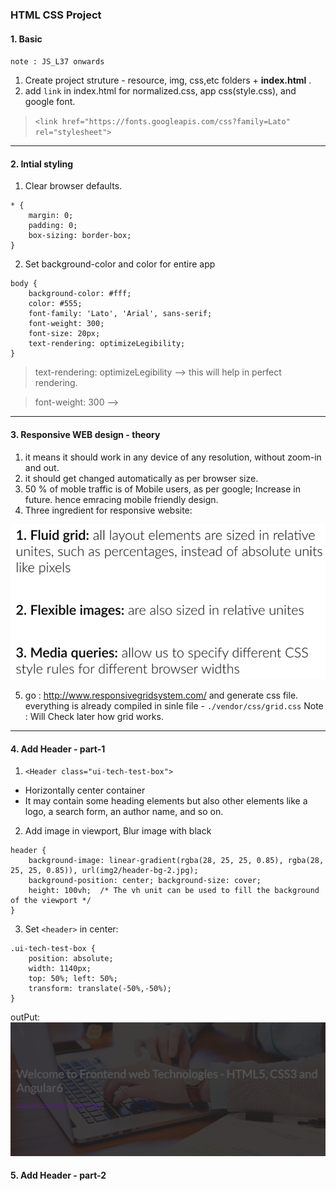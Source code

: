 ### HTML CSS Project

#### 1. Basic
 `note : JS_L37 onwards`
1. Create project struture - resource, img, css,etc folders + **index.html** .
2. add `link` in index.html for normalized.css, app css(style.css), and google font.

> `<link href="https://fonts.googleapis.com/css?family=Lato" rel="stylesheet">`

***

#### 2. Intial styling
1. Clear browser defaults. 
```
* {
    margin: 0;
    padding: 0;
    box-sizing: border-box;
}
```

2. Set background-color and color for entire app 
```
body {
    background-color: #fff;
    color: #555;
    font-family: 'Lato', 'Arial', sans-serif;
    font-weight: 300;
    font-size: 20px;
    text-rendering: optimizeLegibility;
}
```

> text-rendering: optimizeLegibility --> this  will help in perfect rendering.

> font-weight: 300 --> 

***

#### 3. Responsive WEB design - theory

1. it means it should work in any device of any resolution, without zoom-in and out.
2. it should get changed automatically as per browser size.
3. 50 % of moble traffic is of Mobile users, as per google; Increase in future. hence emracing mobile friendly design.
4. Three ingredient for responsive website:

![](https://github.com/lekhrajdinkar/css_html/blob/master/NOTES/assets/n1.PNG)

5. go : http://www.responsivegridsystem.com/ 
and generate css file. everything is already compiled in sinle file - `./vendor/css/grid.css`
Note : Will Check later how grid works.

***

#### 4. Add Header - part-1
1. `<Header class="ui-tech-test-box">`
- Horizontally center container
- It may contain some heading elements but also other elements like a logo, a search form, an author name, and so on.

2. Add image in viewport, Blur image with black
```
header {
    background-image: linear-gradient(rgba(28, 25, 25, 0.85), rgba(28, 25, 25, 0.85)), url(img2/header-bg-2.jpg);
    background-position: center; background-size: cover;
    height: 100vh;  /* The vh unit can be used to fill the background of the viewport */
}
```

3. Set `<header>` in center:
```
.ui-tech-test-box {
    position: absolute;
    width: 1140px;
    top: 50%; left: 50%;
    transform: translate(-50%,-50%);  
}
```

outPut:
![](https://github.com/lekhrajdinkar/css_html/blob/master/NOTES/assets/header-1.PNG)

#### 5. Add Header - part-2


